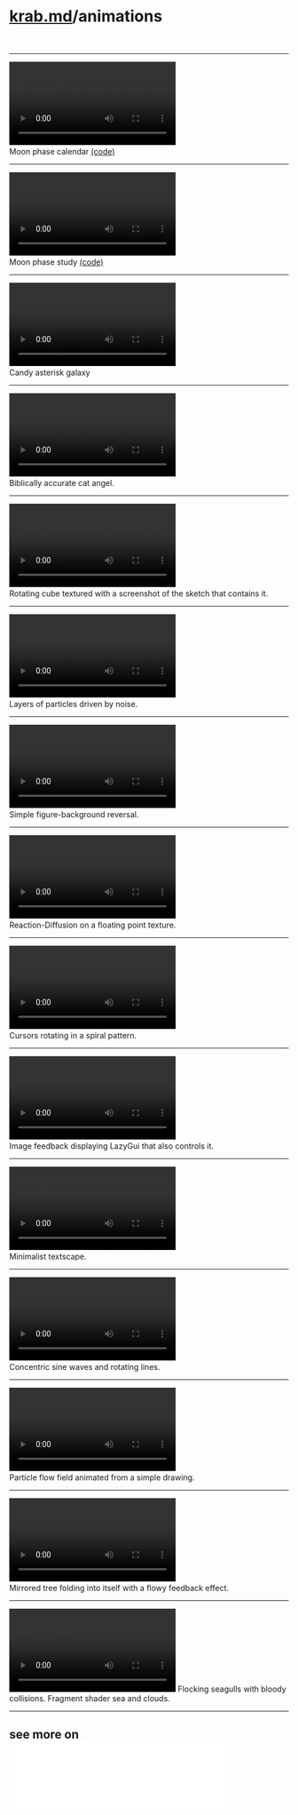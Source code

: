 # [krab.md](index.html)/animations

<br>

---
<video controls src="https://i.imgur.com/el4kQPV.mp4" loop ></video><br>
Moon phase calendar [(code)](https://gist.github.com/KrabCode/f5183a961fdae1725441a7ab1a367822)

---
<video controls src="https://i.imgur.com/YSQM753.mp4" loop ></video><br>
Moon phase study [(code)](https://gist.github.com/KrabCode/72ac569ebaf72a202819d19122d3826e)

---
<video controls src="https://i.imgur.com/c8XjQkd.mp4" loop ></video><br>
Candy asterisk galaxy

---
<video controls src="https://i.imgur.com/aONGphe.mp4" loop ></video><br>
Biblically accurate cat angel.

---
<video controls src="https://i.imgur.com/KkbmpDL.mp4" loop ></video><br>
Rotating cube textured with a screenshot of the sketch that contains it.

---
<video controls src="https://i.imgur.com/soQeCQ5.mp4" ></video><br>
Layers of particles driven by noise.

---
<video controls src="https://i.imgur.com/7HhUs0a.mp4" loop></video><br>
Simple figure-background reversal.

---
<video controls src="https://i.imgur.com/ffupIT1.mp4" ></video><br>
Reaction-Diffusion on a floating point texture.

---
<video controls src="https://i.imgur.com/DRmdVgu.mp4" loop></video><br>
Cursors rotating in a spiral pattern.

---
<video controls src="https://i.imgur.com/vslycgs.mp4" ></video><br>
Image feedback displaying LazyGui that also controls it.

---
<video controls src="https://i.imgur.com/LU1SwXv.mp4" ></video><br>
Minimalist textscape.

---
<video controls src="https://i.imgur.com/G44lkTc.mp4" ></video><br>
Concentric sine waves and rotating lines.

---
<video controls src="https://i.imgur.com/n9rMOE7.mp4" ></video><br>
Particle flow field animated from a simple drawing.

---
<video controls src="https://i.imgur.com/7rMiHJ1.mp4" ></video><br>
Mirrored tree folding into itself with a flowy feedback effect.

---
<video controls src="https://i.imgur.com/5C7unVx.mp4" ></video>
Flocking seagulls with bloody collisions. Fragment shader sea and clouds.

---

## see more on <a href="https://www.reddit.com/user/Simplyfire/submitted/"> <img class="h2-social-text-small" src="./assets/reddit-text-white.png"></a>

